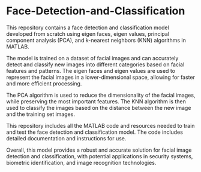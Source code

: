 # Face-Detection-and-Classification

This repository contains a face detection and classification model developed from scratch using eigen faces, eigen values, principal component analysis (PCA), and k-nearest neighbors (KNN) algorithms in MATLAB.

The model is trained on a dataset of facial images and can accurately detect and classify new images into different categories based on facial features and patterns. The eigen faces and eigen values are used to represent the facial images in a lower-dimensional space, allowing for faster and more efficient processing.

The PCA algorithm is used to reduce the dimensionality of the facial images, while preserving the most important features. The KNN algorithm is then used to classify the images based on the distance between the new image and the training set images.

This repository includes all the MATLAB code and resources needed to train and test the face detection and classification model. The code includes detailed documentation and instructions for use.

Overall, this model provides a robust and accurate solution for facial image detection and classification, with potential applications in security systems, biometric identification, and image recognition technologies.
